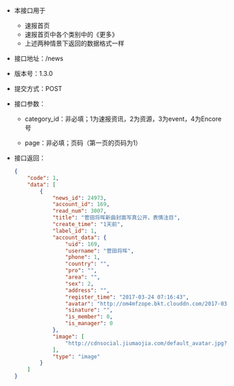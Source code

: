 * 本接口用于
  * 速报首页
  * 速报首页中各个类别中的《更多》
  * 上述两种情景下返回的数据格式一样
* 接口地址：/news

* 版本号：1.3.0

* 提交方式：POST

* 接口参数：

  * category\_id：非必填；1为速报资讯，2为资源，3为event，4为Encore号

  * page：非必填；页码（第一页的页码为1）

* 接口返回：

  ```json
  {
      "code": 1,
      "data": [
          {
              "news_id": 24973,
              "account_id": 169,
              "read_num": 3007,
              "title": "菅田将晖新曲封面写真公开，表情注目",
              "create_time": "1天前",
              "label_id": 1,
              "account_data": {
                  "uid": 169,
                  "username": "菅田将晖",
                  "phone": 1,
                  "country": "",
                  "pro": "",
                  "area": "",
                  "sex": 2,
                  "address": "",
                  "register_time": "2017-03-24 07:16:43",
                  "avatar": "http://om4mfzope.bkt.clouddn.com/2017-03-27-16-12-00749?imageView2/2/w/100",
                  "sinature": "",
                  "is_member": 0,
                  "is_manager": 0
              },
              "image": [
                  "http://cdnsocial.jiumaojia.com/default_avatar.jpg?imageView2/2/w/600"
              ],
              "type": "image"
          }
      ]
  }
  ```



